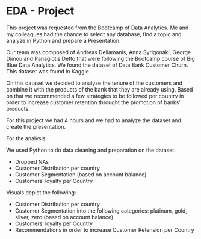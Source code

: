 # EDA - Project

This project was requested from the Bootcamp of Data Analytics. Me and my colleagues had the chance to select any database, find a topic and analyze in Python and prepare a Presentation.

Our team was composed of Andreas Dellamanis, Anna Syrigonaki, George Dimou and Panagiotis Defto that were following the Bootcamp course of Big Blue Data Analytics. We found the dataset of Data Bank Customer Churn. This dataset was found in Kaggle. 

On this dataset we decided to analyze the tenure of the customers and combine it with the products of the bank that they are already using. Based on that we recommended a few strategies to be followed per country in order to increase customer retention throught the promotion of banks’ products. 

For this project we had 4 hours and we had to analyze the dataset and create the presentation. 

For the analysis: 

We used Python to do data cleaning and preparation on the dataset:  

- Dropped NAs  
- Customer Distribution per country  
- Customer Segmentation (based on account balance)  
- Customers’ loyalty per Country

Visuals depict the following:
- Customer Distribution per country 
- Customer Segmentation into the following categories: platinum, gold, silver, zero (based on account balance)
- Customers’ loyalty per Country
- Recommendations in order to increase Customer Retension per Country


